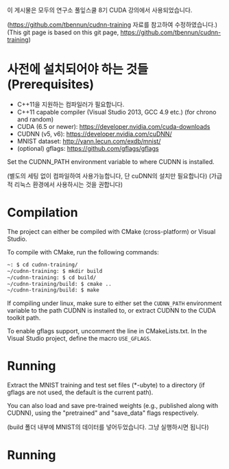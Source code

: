 이 게시물은 모두의 연구소 풀잎스쿨 8기 CUDA 강의에서 사용되었습니다.

(https://github.com/tbennun/cudnn-training 자료를 참고하여 수정하였습니다.)
(This git page is based on this git page, https://github.com/tbennun/cudnn-training)

사전에 설치되어야 하는 것들 (Prerequisites)
=============

* C++11을 지원하는 컴파일러가 필요합니다.
* C++11 capable compiler (Visual Studio 2013, GCC 4.9 etc.) (for chrono and random)
* CUDA (6.5 or newer): https://developer.nvidia.com/cuda-downloads
* CUDNN (v5, v6): https://developer.nvidia.com/cuDNN/
* MNIST dataset: http://yann.lecun.com/exdb/mnist/
* (optional) gflags: https://github.com/gflags/gflags

Set the CUDNN_PATH environment variable to where CUDNN is installed.

(별도의 세팅 없이 컴파일하여 사용가능합니다, 단 cuDNN의 설치만 필요합니다)
(가급적 리눅스 환경에서 사용하시는 것을 권합니다)

Compilation
===========

The project can either be compiled with CMake (cross-platform) or Visual Studio.

To compile with CMake, run the following commands:
```bash
~: $ cd cudnn-training/
~/cudnn-training: $ mkdir build
~/cudnn-training: $ cd build/
~/cudnn-training/build: $ cmake ..
~/cudnn-training/build: $ make
```

If compiling under linux, make sure to either set the ```CUDNN_PATH``` environment variable to the path CUDNN is installed to, or extract CUDNN to the CUDA toolkit path.

To enable gflags support, uncomment the line in CMakeLists.txt. In the Visual Studio project, define the macro ```USE_GFLAGS```.

Running
=======

Extract the MNIST training and test set files (*-ubyte) to a directory (if gflags are not used, the default is the current path).

You can also load and save pre-trained weights (e.g., published along with CUDNN), using the "pretrained" and "save_data" flags respectively.

(build 폴더 내부에 MNIST의 데이터를 넣어두었습니다. 그냥 실행하시면 됩니다)


Running
=======
